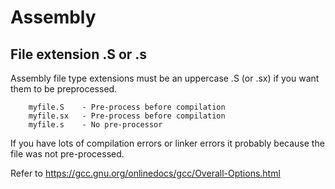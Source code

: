 # Assembly

## File extension .S or .s
Assembly file type extensions must be an uppercase .S (or .sx) if you want them to be preprocessed.

```
    myfile.S    - Pre-process before compilation
    myfile.sx   - Pre-process before compilation
    myfile.s    - No pre-processor
```

If you have lots of compilation errors or linker errors it probably because the file was not pre-processed.

Refer to https://gcc.gnu.org/onlinedocs/gcc/Overall-Options.html
